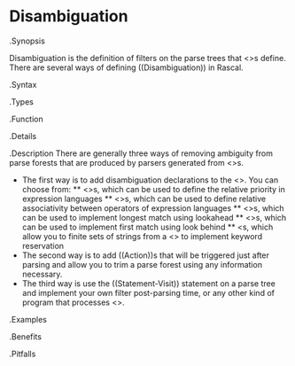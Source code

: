# Disambiguation

.Synopsis

Disambiguation is the definition of filters on the parse trees that <<Syntax Definition>>s define. 
There are several ways of defining ((Disambiguation)) in Rascal.

.Syntax

.Types

.Function

.Details

.Description
There are generally three ways of removing ambiguity from parse forests that are produced by parsers generated from <<Syntax Definition>>s.

*  The first way is to add disambiguation declarations to the <<Syntax Definition>>. You can choose from:
   **  <<Priority Declaration>>s, which can be used to define the relative priority in expression languages
   **  <<Associativity Declaration>>s, which can be used to define relative associativity between operators of 
       expression languages
   **  <<Follow Declaration>>s, which can be used to implement longest match using lookahead
   **  <<Precede Declaration>>s, which can be used to implement first match using look behind
   **  <<Reserve Declaration>s, which allow you to finite sets of strings from a <<Syntax Definition>>
       to implement keyword reservation
*  The second way is to add ((Action))s that will be triggered just after parsing and allow you to trim a parse forest 
   using any information necessary.
*  The third way is use the ((Statement-Visit)) statement on a parse tree and implement your own filter post-parsing time, 
   or any other kind of program that processes <<Parse Trees>>.

.Examples

.Benefits

.Pitfalls


